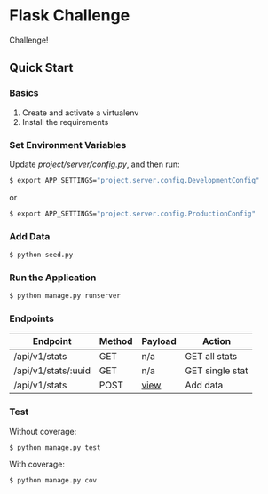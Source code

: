 # Flask Challenge

Challenge!

## Quick Start

### Basics

1. Create and activate a virtualenv
1. Install the requirements

### Set Environment Variables

Update *project/server/config.py*, and then run:

```sh
$ export APP_SETTINGS="project.server.config.DevelopmentConfig"
```

or

```sh
$ export APP_SETTINGS="project.server.config.ProductionConfig"
```

### Add Data

```sh
$ python seed.py
```

### Run the Application

```sh
$ python manage.py runserver
```

### Endpoints

| Endpoint             | Method | Payload                   | Action          |
|----------------------|--------|---------------------------|-----------------|
| /api/v1/stats        | GET    | n/a                       | GET all stats   |
| /api/v1/stats/:uuid  | GET    | n/a                       | GET single stat |
| /api/v1/stats        | POST   | [view](project/tests/sample.json) | Add data        |

### Test

Without coverage:

```sh
$ python manage.py test
```

With coverage:

```sh
$ python manage.py cov
```

